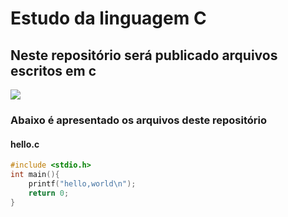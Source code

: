 # Estudo da linguagem C
## Neste repositório será publicado arquivos escritos em c

<img src= "https://avatars.githubusercontent.com/u/25699522?s=200&v=4">

### Abaixo é apresentado os arquivos deste repositório

#### hello.c

```c
#include <stdio.h>
int main(){
    printf("hello,world\n");
    return 0;
}
```